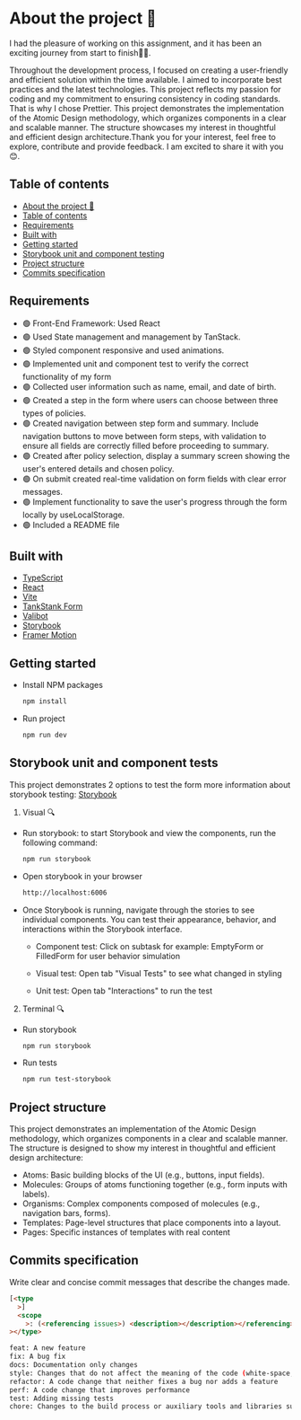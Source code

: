 # About the project 🎉

I had the pleasure of working on this assignment, and it has been an exciting journey from start to finish👩‍💻.

Throughout the development process, I focused on creating a user-friendly and efficient solution within the time available. I aimed to incorporate best practices and the latest technologies. This project reflects my passion for coding and my commitment to ensuring consistency in coding standards. That is why I chose Prettier. This project demonstrates the implementation of the Atomic Design methodology, which organizes components in a clear and scalable manner. The structure showcases my interest in thoughtful and efficient design architecture.Thank you for your interest, feel free to explore, contribute and provide feedback.
I am excited to share it with you 😊.

## Table of contents

- [About the project 🎉](#about-the-project-)
- [Table of contents](#table-of-contents)
- [Requirements](#requirements)
- [Built with](#built-with)
- [Getting started](#getting-started)
- [Storybook unit and component testing](#storybook-unit-and-component-testing)
- [Project structure](#project-structure)
- [Commits specification](#commits-specification)

## Requirements

- 🟢 Front-End Framework: Used React
- 🟢 Used State management and management by TanStack.
- 🟢 Styled component responsive and used animations.
- 🟢 Implemented unit and component test to verify the correct functionality of my form
- 🟢 Collected user information such as name, email, and date of birth.
- 🟢 Created a step in the form where users can choose between three types of policies.
- 🟢 Created navigation between step form and summary. Include navigation buttons to move between form steps,
  with validation to ensure all fields are correctly filled before proceeding to summary.
- 🟢 Created after policy selection, display a summary screen showing the user's entered details and chosen policy.
- 🟢 On submit created real-time validation on form fields with clear error messages.
- 🟢 Implement functionality to save the user's progress through the form locally by useLocalStorage.
- 🟢 Included a README file

## Built with

- [TypeScript](https://www.typescriptlang.org/docs/)
- [React](https://react.dev/)
- [Vite](https://vite.dev/guide/)
- [TankStank Form](https://tanstack.com/form/latest)
- [Valibot](https://valibot.dev/)
- [Storybook](https://storybook.js.org/)
- [Framer Motion](https://www.framer.com/motion/)

## Getting started

- Install NPM packages

  ```sh
  npm install

  ```

- Run project

  ```sh
  npm run dev
  ```

## Storybook unit and component tests

This project demonstrates 2 options to test the form more information about storybook testing: [Storybook](https://storybook.js.org/docs/writing-tests)

1. Visual 🔍

- Run storybook: to start Storybook and view the components, run the following command:

  ```sh
  npm run storybook

  ```

- Open storybook in your browser

  ```sh
  http://localhost:6006

  ```

- Once Storybook is running, navigate through the stories to see individual components.
  You can test their appearance, behavior, and interactions within the Storybook interface.

  - Component test: Click on subtask for example: EmptyForm or FilledForm for user behavior simulation
  - Visual test: Open tab "Visual Tests" to see what changed in styling

  - Unit test: Open tab "Interactions" to run the test

2. Terminal 🔍

- Run storybook

  ```sh
  npm run storybook

  ```

- Run tests

  ```sh
  npm run test-storybook
  ```

## Project structure

This project demonstrates an implementation of the Atomic Design methodology, which organizes components in a clear and scalable manner. The structure is designed to show my interest in thoughtful and efficient design architecture:

- Atoms: Basic building blocks of the UI (e.g., buttons, input fields).
- Molecules: Groups of atoms functioning together (e.g., form inputs with labels).
- Organisms: Complex components composed of molecules (e.g., navigation bars, forms).
- Templates: Page-level structures that place components into a layout.
- Pages: Specific instances of templates with real content

## Commits specification

Write clear and concise commit messages that describe the changes made.

```html
[<type
  >]
  <scope
    >: (<referencing issues>) <description></description></referencing></scope
></type>
```

```sh
feat: A new feature
fix: A bug fix
docs: Documentation only changes
style: Changes that do not affect the meaning of the code (white-space, formatting, missing semi-colons, etc)
refactor: A code change that neither fixes a bug nor adds a feature
perf: A code change that improves performance
test: Adding missing tests
chore: Changes to the build process or auxiliary tools and libraries such as documentation generation
```
